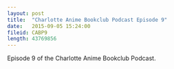 ```yaml
---
layout: post
title:  "Charlotte Anime Bookclub Podcast Episode 9"
date:   2015-09-05 15:24:00
fileid: CABP9
length: 43769856 
---
```


Episode 9 of the Charlotte Anime Bookclub Podcast.
